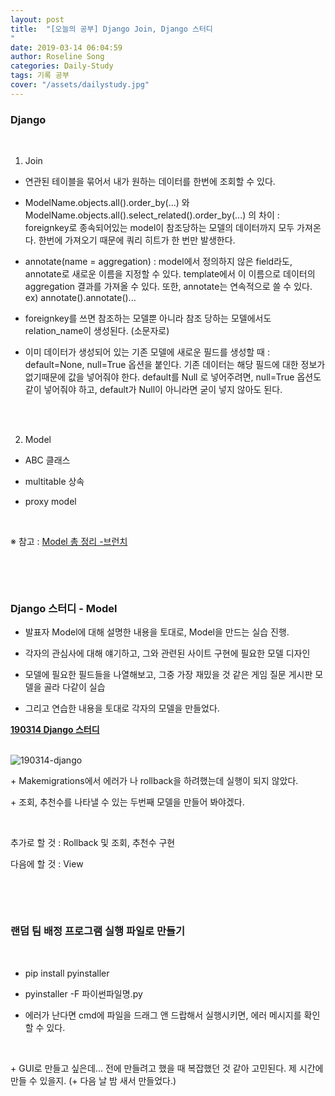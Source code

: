 ```yaml
---
layout: post
title:  "[오늘의 공부] Django Join, Django 스터디
"
date: 2019-03-14 06:04:59
author: Roseline Song
categories: Daily-Study
tags: 기록 공부
cover: "/assets/dailystudy.jpg"
---
```


### Django 

<br>

1. Join 

- 연관된 테이블을 묶어서 내가 원하는 데이터를 한번에 조회할 수 있다.

- ModelName.objects.all().order_by(...) 와 ModelName.objects.all().select_related().order_by(...) 의 차이 : foreignkey로 종속되어있는 model이 참조당하는 모델의 데이터까지 모두 가져온다. 한번에 가져오기 때문에 쿼리 히트가 한 번만 발생한다.

- annotate(name = aggregation) : model에서 정의하지 않은 field라도, annotate로 새로운 이름을 지정할 수 있다. template에서 이 이름으로  데이터의 aggregation 결과를 가져올 수 있다. 또한, annotate는 연속적으로 쓸 수 있다. ex) annotate().annotate()...

- foreignkey를 쓰면 참조하는 모델뿐 아니라 참조 당하는 모델에서도 relation_name이 생성된다. (소문자로)

- 이미 데이터가 생성되어 있는 기존 모델에 새로운 필드를 생성할 때 : default=None, null=True 옵션을 붙인다. 기존 데이터는 해당 필드에 대한 정보가 없기때문에 값을 넣어줘야 한다. default를 Null 로 넣어주려면, null=True 옵션도 같이 넣어줘야 하고, default가 Null이 아니라면 굳이 넣지 않아도 된다. 

<br>​

2. Model

- ABC 클래스

- multitable 상속

- proxy model

​

※ 참고 : [Model 총 정리 -브런치](https://brunch.co.kr/@ddangdol/1)

​

<br>

### Django 스터디 - Model 


- 발표자 Model에 대해 설명한 내용을 토대로, Model을 만드는 실습 진행.

- 각자의 관심사에 대해 얘기하고, 그와 관련된 사이트 구현에 필요한 모델 디자인

- 모델에 필요한 필드들을 나열해보고, 그중 가장 재밌을 것 같은 게임 질문 게시판 모델을 골라 다같이 실습 

- 그리고 연습한 내용을 토대로 각자의 모델을 만들었다.

**[190314 Django 스터디](https://djangohy.github.io/Model)**

<br>
<img src="https://postfiles.pstatic.net/MjAxOTAzMTdfMTQ0/MDAxNTUyODA0NTE3NTk0.20ZBAOmm7ify6EqS3bEna8fzbLTJKWEmae93z5Om9GQg.530yVAZk-S3EL8M64No16h0iw0-NG3ZYXHF0TSCqOQ8g.JPEG.guseod24/SE-ba3834a2-80ce-4103-ba88-187e8d890c7b.jpg?type=w966" alt="190314-django">
<br>

\+ Makemigrations에서 에러가 나 rollback을 하려했는데 실행이 되지 않았다. 

\+ 조회, 추천수를 나타낼 수 있는 두번째 모델을 만들어 봐야겠다.

​

추가로 할 것 : Rollback 및 조회, 추천수 구현

다음에 할 것 : View 

​

​

### 랜덤 팀 배정 프로그램 실행 파일로 만들기 

<br>

- pip install pyinstaller 

- pyinstaller -F 파이썬파일명.py

- 에러가 난다면 cmd에 파일을 드래그 앤 드랍해서 실행시키면, 에러 메시지를 확인할 수 있다. 

​

\+ GUI로 만들고 싶은데... 전에 만들려고 했을 때 복잡했던 것 같아 고민된다. 제 시간에 만들 수 있을지. (\+ 다음 날 밤 새서 만들었다.)